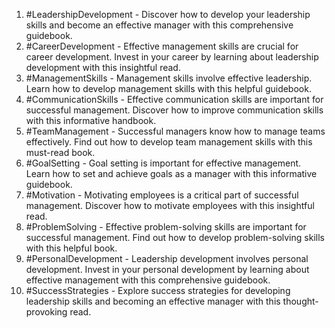 1. #LeadershipDevelopment - Discover how to develop your leadership skills and become an effective manager with this comprehensive guidebook.
2. #CareerDevelopment - Effective management skills are crucial for career development. Invest in your career by learning about leadership development with this insightful read.
3. #ManagementSkills - Management skills involve effective leadership. Learn how to develop management skills with this helpful guidebook.
4. #CommunicationSkills - Effective communication skills are important for successful management. Discover how to improve communication skills with this informative handbook.
5. #TeamManagement - Successful managers know how to manage teams effectively. Find out how to develop team management skills with this must-read book.
6. #GoalSetting - Goal setting is important for effective management. Learn how to set and achieve goals as a manager with this informative guidebook.
7. #Motivation - Motivating employees is a critical part of successful management. Discover how to motivate employees with this insightful read.
8. #ProblemSolving - Effective problem-solving skills are important for successful management. Find out how to develop problem-solving skills with this helpful book.
9. #PersonalDevelopment - Leadership development involves personal development. Invest in your personal development by learning about effective management with this comprehensive guidebook.
10. #SuccessStrategies - Explore success strategies for developing leadership skills and becoming an effective manager with this thought-provoking read.
